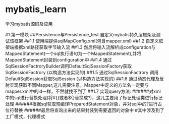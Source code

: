 # mybatis_learn
学习mybatis源码及应用

#1.第一模块
   ##Persistence与Persistence_test 自定义mybatis持久层框架及测试该框架
   ##1.1 使用端提供sqlMapConfig.xml(包含mapper.xml)
   ##1.2 自定义框架端根据xml路径获取字节输入流
   ##1.3 然后将输入流解析成configuration与MappedStatement(一个sql执行语句为一个MappedStatement),并将MappedStatement封装到configuration中
   ##1.4 通过SqlSessionFactroryBuilder调用DefaultSqlSessionFactory获取SqlSessionFactrory (以构造方法实现的)
   ##1.5 通过SqlSessionFactrory 调用DefaultSqlSession获取SqlSession (以构造方法实现的)
   ##1.6 通过动态代理及反射实现获取不同Mapper,这儿需要注意，Mapper中定义的方法名一定要与mapper.xml中的id一样，不然就找不到了
   ##1.7 实现query方法:
   ######对xml中的sql进行替换处理(将#{}或者${}替换成?)，这儿主要用了标记处理类进行标记处理
   ######根据sql获取预编译PreparedStatement对象，并对sql中的?进行占位符替换
   ######最后将查询出来的结果封装到需要返回的对象中
   #其中涉及到了工厂模式，代理模式
        
    
        